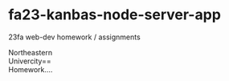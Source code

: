 # fa23-kanbas-node-server-app
23fa web-dev homework / assignments

Northeastern<br/>
Univercity==<br/>
Homework....<br/>
